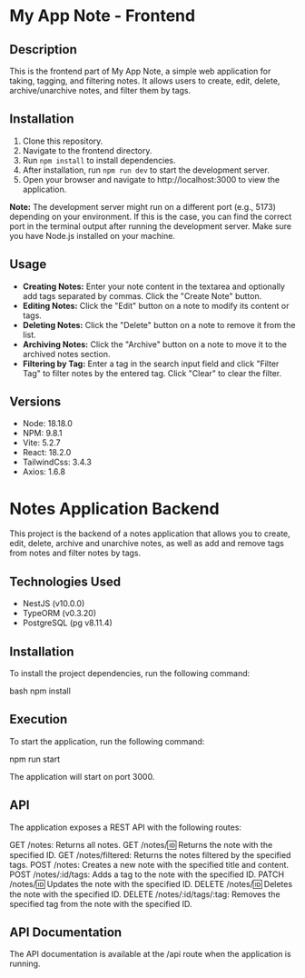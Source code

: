 # My App Note - Frontend

## Description
This is the frontend part of My App Note, a simple web application for taking, tagging, and filtering notes. It allows users to create, edit, delete, archive/unarchive notes, and filter them by tags.

## Installation
1. Clone this repository.
2. Navigate to the frontend directory.
3. Run `npm install` to install dependencies.
4. After installation, run `npm run dev` to start the development server.
5. Open your browser and navigate to http://localhost:3000 to view the application.

**Note:** The development server might run on a different port (e.g., 5173) depending on your environment. If this is the case, you can find the correct port in the terminal output after running the development server. Make sure you have Node.js installed on your machine.

## Usage
- **Creating Notes:** Enter your note content in the textarea and optionally add tags separated by commas. Click the "Create Note" button.
- **Editing Notes:** Click the "Edit" button on a note to modify its content or tags.
- **Deleting Notes:** Click the "Delete" button on a note to remove it from the list.
- **Archiving Notes:** Click the "Archive" button on a note to move it to the archived notes section.
- **Filtering by Tag:** Enter a tag in the search input field and click "Filter Tag" to filter notes by the entered tag. Click "Clear" to clear the filter.

## Versions
- Node: 18.18.0
- NPM: 9.8.1
- Vite: 5.2.7
- React: 18.2.0
- TailwindCss: 3.4.3
- Axios: 1.6.8

# Notes Application Backend

This project is the backend of a notes application that allows you to create, edit, delete, archive and unarchive notes, as well as add and remove tags from notes and filter notes by tags.

## Technologies Used

- NestJS (v10.0.0)
- TypeORM (v0.3.20)
- PostgreSQL (pg v8.11.4)

## Installation

To install the project dependencies, run the following command:

bash
npm install

## Execution

To start the application, run the following command:

npm run start

The application will start on port 3000.

## API

The application exposes a REST API with the following routes:

GET /notes: Returns all notes.
GET /notes/:id: Returns the note with the specified ID.
GET /notes/filtered: Returns the notes filtered by the specified tags.
POST /notes: Creates a new note with the specified title and content.
POST /notes/:id/tags: Adds a tag to the note with the specified ID.
PATCH /notes/:id: Updates the note with the specified ID.
DELETE /notes/:id: Deletes the note with the specified ID.
DELETE /notes/:id/tags/:tag: Removes the specified tag from the note with the specified ID.

## API Documentation
The API documentation is available at the /api route when the application is running.

